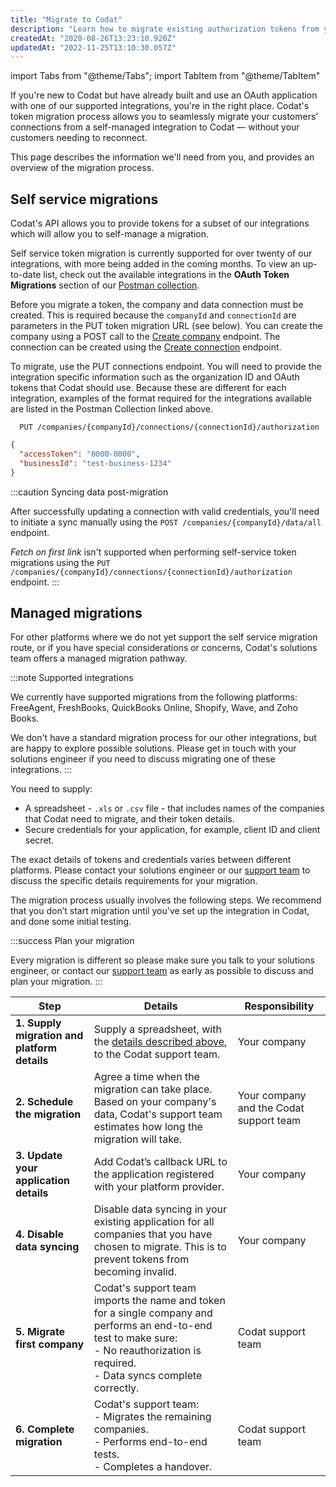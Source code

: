```yaml
---
title: "Migrate to Codat"
description: "Learn how to migrate existing authorization tokens from your existing integrations to Codat"
createdAt: "2020-08-26T13:23:10.920Z"
updatedAt: "2022-11-25T13:10:30.057Z"
---
```



import Tabs from "@theme/Tabs";
import TabItem from "@theme/TabItem"


If you're new to Codat but have already built and use an OAuth application with one of our supported integrations, you're in the right place. Codat's token migration process allows you to seamlessly migrate your customers' connections from a self-managed integration to Codat — without your customers needing to reconnect.

This page describes the information we'll need from you, and provides an overview of the migration process.

## Self service migrations

Codat's API allows you to provide tokens for a subset of our integrations which will allow you to self-manage a migration.

Self service token migration is currently supported for over twenty of our integrations, with more being added in the coming months. To view an up-to-date list, check out the available integrations in the **OAuth Token Migrations** section of our <a href="https://postman.codat.io/#88a1864c-60e8-4105-bea9-e55314d6b74d" target="_blank" class="external">Postman collection</a>.

Before you migrate a token, the company and data connection must be created. This is required because the `companyId` and `connectionId` are parameters in the PUT token migration URL (see below). You can create the company using a POST call to the [Create company](/codat-api#/operations/create-company) endpoint. The connection can be created using the [Create connection](/codat-api#/operations/create-data-connection) endpoint.

To migrate, use the PUT connections endpoint. You will need to provide the integration specific information such as the organization ID and OAuth tokens that Codat should use. Because these are different for each integration, examples of the format required for the integrations available are listed in the Postman Collection linked above.

<Tabs>

<Tabitem value="Request URL" label="Request URL">

```http request title="Authorize connection"
  PUT /companies/{companyId}/connections/{connectionId}/authorization
```

</Tabitem>

<Tabitem value="Request Body" label="Request Body">

```json
{
  "accessToken": "0000-0000",
  "businessId": "test-business-1234"
}
```

</Tabitem>

</Tabs>


:::caution Syncing data post-migration

After successfully updating a connection with valid credentials, you'll need to initiate a sync manually using the `POST ​/companies​/{companyId}​/data​/all` endpoint.

_Fetch on first link_ isn't supported when performing self-service token migrations using the `PUT /companies/{companyId}/connections/{connectionId}/authorization` endpoint.
:::

## Managed migrations

For other platforms where we do not yet support the self service migration route, or if you have special considerations or concerns, Codat's solutions team offers a managed migration pathway.

:::note Supported integrations

We currently have supported migrations from the following platforms: FreeAgent, FreshBooks, QuickBooks Online, Shopify, Wave, and Zoho Books.

We don't have a standard migration process for our other integrations, but are happy to explore possible solutions. Please get in touch with your solutions engineer if you need to discuss migrating one of these integrations.
:::

You need to supply:

- A spreadsheet - `.xls` or `.csv` file - that includes names of the companies that Codat need to migrate, and their token details.
- Secure credentials for your application, for example, client ID and client secret.

The exact details of tokens and credentials varies between different platforms. Please contact your solutions engineer or our [support team](mailto:support@codat.io) to discuss the specific details requirements for your migration.

The migration process usually involves the following steps. We recommend that you don’t start migration until you've set up the integration in Codat, and done some initial testing.

:::success Plan your migration

Every migration is different so please make sure you talk to your solutions engineer, or contact our [support team](mailto:support@codat.io) as early as possible to discuss and plan your migration.
:::

| Step                                         | Details                                                                                                                                                                  | Responsibility                          |
| -------------------------------------------- | ------------------------------------------------------------------------------------------------------------------------------------------------------------------------ | --------------------------------------- |
| **1. Supply migration and platform details** | Supply a spreadsheet, with the [details described above](/introduction/migration#managed-migrations), to the Codat support team. | Your company                            |
| **2. Schedule the migration**                | Agree a time when the migration can take place. Based on your company's data, Codat's support team estimates how long the migration will take.                           | Your company and the Codat support team |
| **3. Update your application details**       | Add Codat’s callback URL to the application registered with your platform provider.                                                                                      | Your company                            |
| **4. Disable data syncing**                  | Disable data syncing in your existing application for all companies that you have chosen to migrate. This is to prevent tokens from becoming invalid.                    | Your company                            |
| **5. Migrate first company**                 | Codat's support team imports the name and token for a single company and performs an end-to-end test to make sure: <br/> - No reauthorization is required.<br/> - Data syncs complete correctly. | Codat support team |
| **6. Complete migration** | Codat's support team:<br/>- Migrates the remaining companies.<br/>- Performs end-to-end tests.<br/>- Completes a handover. | Codat support team |
